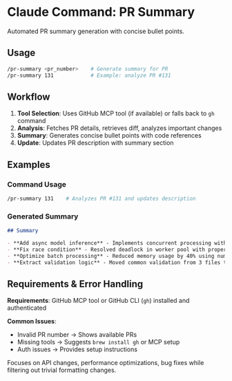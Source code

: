 # Claude Command: PR Summary

Automated PR summary generation with concise bullet points.

## Usage

```bash
/pr-summary <pr_number>    # Generate summary for PR
/pr-summary 131            # Example: analyze PR #131
```

## Workflow

1. **Tool Selection**: Uses GitHub MCP tool (if available) or falls back to `gh` command
2. **Analysis**: Fetches PR details, retrieves diff, analyzes important changes
3. **Summary**: Generates concise bullet points with code references
4. **Update**: Updates PR description with summary section

## Examples

### Command Usage
```bash
/pr-summary 131    # Analyzes PR #131 and updates description
```

### Generated Summary
```markdown
## Summary

- **Add async model inference** - Implements concurrent processing with `asyncio.gather()` in `inference.py:L45-52`
- **Fix race condition** - Resolved deadlock in worker pool with proper lock management in `workers.py:L156-168`  
- **Optimize batch processing** - Reduced memory usage by 40% using numpy vectorization in `processing.py:L78-85`
- **Extract validation logic** - Moved common validation from 3 files to `utils/validation.py:validate_input()`
```

## Requirements & Error Handling

**Requirements**: GitHub MCP tool or GitHub CLI (`gh`) installed and authenticated

**Common Issues**:
- Invalid PR number → Shows available PRs
- Missing tools → Suggests `brew install gh` or MCP setup
- Auth issues → Provides setup instructions

Focuses on API changes, performance optimizations, bug fixes while filtering out trivial formatting changes.